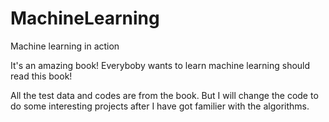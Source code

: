 # MachineLearning
Machine learning in action

It's an amazing book! Everyboby wants to learn machine learning should read this book!

All the test data and codes are from the book. But I will change the code to do some interesting projects after I have got familier with the algorithms.
